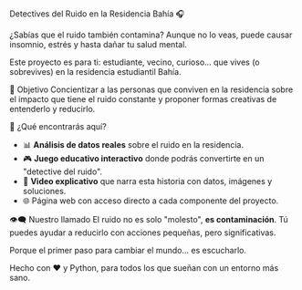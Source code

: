 Detectives del Ruido en la Residencia Bahía 🎧

¿Sabías que el ruido también contamina? Aunque no lo veas, puede causar insomnio, estrés y hasta dañar tu salud mental.

Este proyecto es para ti: estudiante, vecino, curioso... que vives (o sobrevives) en la residencia estudiantil Bahía.

🎯 Objetivo
Concientizar a las personas que conviven en la residencia sobre el impacto que tiene el ruido constante y proponer formas creativas de entenderlo y reducirlo.

🧰 ¿Qué encontrarás aquí?

- 📊 **Análisis de datos reales** sobre el ruido en la residencia.
- 🎮 **Juego educativo interactivo** donde podrás convertirte en un "detective del ruido".
- 🎥 **Video explicativo** que narra esta historia con datos, imágenes y soluciones.
- 🌐 Página web con acceso directo a cada componente del proyecto.

👁️‍🗨️ Nuestro llamado
El ruido no es solo "molesto", **es contaminación**. Tú puedes ayudar a reducirlo con acciones pequeñas, pero significativas.

Porque el primer paso para cambiar el mundo... es escucharlo.

Hecho con ❤️ y Python, para todos los que sueñan con un entorno más sano.

